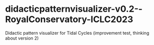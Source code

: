 # didacticpatternvisualizer-v0.2--RoyalConservatory-ICLC2023
Didactic pattern visualizer for Tidal Cycles (improvement test, thinking about version 2)
